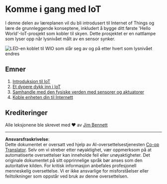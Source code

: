 <!--
CO_OP_TRANSLATOR_METADATA:
{
  "original_hash": "e2b1b891b08ef7633d285547fbe73290",
  "translation_date": "2025-08-27T21:40:42+00:00",
  "source_file": "1-getting-started/README.md",
  "language_code": "no"
}
-->
# Komme i gang med IoT

I denne delen av læreplanen vil du bli introdusert til Internet of Things og lære de grunnleggende konseptene, inkludert å bygge ditt første 'Hello World'-IoT-prosjekt som kobler til skyen. Dette prosjektet er en nattlampe som lyser opp når lysnivået målt av en sensor synker.

![LED-en koblet til WIO som slår seg av og på etter hvert som lysnivået endres](../../../images/wio-running-assignment-1-1.gif)

## Emner

1. [Introduksjon til IoT](lessons/1-introduction-to-iot/README.md)
1. [Et dypere dykk inn i IoT](lessons/2-deeper-dive/README.md)
1. [Samhandle med den fysiske verden med sensorer og aktuatorer](lessons/3-sensors-and-actuators/README.md)
1. [Koble enheten din til Internett](lessons/4-connect-internet/README.md)

## Krediteringer

Alle leksjonene ble skrevet med ♥️ av [Jim Bennett](https://GitHub.com/JimBobBennett)

---

**Ansvarsfraskrivelse**:  
Dette dokumentet er oversatt ved hjelp av AI-oversettelsestjenesten [Co-op Translator](https://github.com/Azure/co-op-translator). Selv om vi streber etter nøyaktighet, vær oppmerksom på at automatiserte oversettelser kan inneholde feil eller unøyaktigheter. Det originale dokumentet på sitt opprinnelige språk bør anses som den autoritative kilden. For kritisk informasjon anbefales profesjonell menneskelig oversettelse. Vi er ikke ansvarlige for misforståelser eller feiltolkninger som oppstår ved bruk av denne oversettelsen.